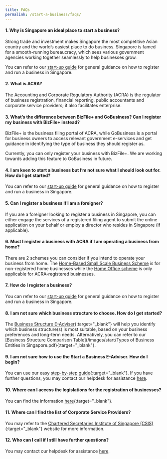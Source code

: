 ```yaml
---
title: FAQs
permalink: /start-a-business/faqs/
---
```


#### 1. Why is Singapore an ideal place to start a business?

Strong trade and investment makes Singapore the most competitive Asian country and the world’s easiest place to do business. Singapore is famed for a smooth-running bureaucracy, which sees various government agencies working together seamlessly to help businesses grow. 
  
You can refer to our [start-up guide](/start-a-business/) for general guidance on how to register and run a business in Singapore.

#### 2. What is ACRA?

The Accounting and Corporate Regulatory Authority (ACRA) is the regulator of business registration, financial reporting, public accountants and corporate service providers; it also facilitates enterprise.

#### 3. What’s the difference between BizFile+ and GoBusiness? Can I register my business with BizFile+ instead?

BizFile+ is the business filing portal of ACRA, while GoBusiness is a portal for business owners to access relevant government e-services and get guidance in identifying the type of business they should register as.

Currently, you can only register your business with BizFile+. We are working towards adding this feature to GoBusiness in future.

#### 4. I am keen to start a business but I’m not sure what I should look out for. How do I get started?

You can refer to our [start-up guide](/start-a-business/) for general guidance on how to register and run a business in Singapore. 

#### 5. Can I register a business if I am a foreigner?

If you are a foreigner looking to register a business in Singapore, you can either engage the services of a registered filing agent to submit the online application on your behalf or employ a director who resides in Singapore (if applicable).

#### 6. Must I register a business with ACRA if I am operating a business from home?

There are 2 schemes you can consider if you intend to operate your business from home. The [Home-Based Small Scale Business Scheme](/start-a-business/) is for non-registered home businesses while the [Home Office scheme](/start-a-business/) is only applicable for ACRA-registered businesses.

#### 7. How do I register a business?

You can refer to our [start-up guide](/start-a-business/) for general guidance on how to register and run a business in Singapore. 

#### 8. I am not sure which business structure to choose. How do I get started?

The [Business Structure E-Adviser](https://www.google.com.sg/){:target="_blank"} will help you identify which business structure(s) is most suitable, based on your business preferences and long-term needs. Alternatively, you can refer to our [Business Structure Comparison Table](/images/start/Types of Business Entities in Singapore.pdf){:target="_blank"}.

#### 9. I am not sure how to use the Start a Business E-Adviser. How do I begin?

You can use our easy [step-by-step guide](https://www.google.com.sg/){:target="_blank"}. If you have further questions, you may contact our helpdesk for assistance [here](/contact-us/).

#### 10. Where can I access the legislations for the registration of businesses?

You can find the information [here](https://www.acra.gov.sg/legislation/legislation-under-acra-purview){:target="_blank"}.

#### 11. Where can I find the list of Corporate Service Providers?

You may refer to the [Chartered Secretaries Institute of Singapore (CSIS)](https://csis.org.sg/){:target="_blank"} website for more information.

#### 12. Who can I call if I still have further questions?

You may contact our helpdesk for assistance [here](/contact-us/).
